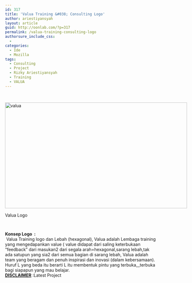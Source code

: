 ```yaml
---
id: 317
title: 'Valua Training &#038; Consulting Logo'
author: ariestiyansyah
layout: article
guid: http://oonlab.com/?p=317
permalink: /valua-training-consulting-logo
authorsure_include_css:
  - 
categories:
  - Ide
  - Mozilla
tags:
  - Consulting
  - Project
  - Rizky Ariestiyansyah
  - Training
  - VALUA
---
```

&nbsp;

<div id="attachment_318" style="width: 610px" class="wp-caption aligncenter">
  <a href="http://oonlab.com/wp-content/uploads/2014/06/valua.png"><img class="wp-image-318 size-large" src="http://oonlab.com/wp-content/uploads/2014/06/valua-600x349.png" alt="valua" width="600" height="349" /></a>
  
  <p class="wp-caption-text">
    Valua Logo
  </p>
</div>

&nbsp;

<div>
  <strong>Konsep Logo  :</strong>
</div>

<div>
   Valua Training logo dan Lebah (hexagonal), Valua adalah Lembaga training yang mengedapankan value ( value didapat dari saling keterbukaan &#8220;feedback&#8221; dari masukan2 dari segala arah=hexagonal,sarang lebah,tak ada satupun yang sia2 dari semua bagian di sarang lebah, Valua adalah team yang beragam dan penuh inspirasi dan inovasi (dalam kebersamaan).
</div>

<div>
</div>

<div>
</div>

<div>
  Huruf L yang beda itu berarti L itu membentuk pintu yang terbuka,,,terbuka bagi siapapun yang mau belajar.
</div>

<div>
</div>

<div>
</div>

<div>
</div>

<div>
  <span style="text-decoration: underline;"><strong>DISCLAIMER</strong></span> :Latest Project
</div>